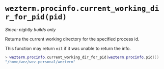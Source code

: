 # `wezterm.procinfo.current_working_dir_for_pid(pid)`

*Since: nightly builds only*

Returns the current working directory for the specified process id.

This function may return `nil` if it was unable to return the info.

```lua
> wezterm.procinfo.current_working_dir_for_pid(wezterm.procinfo.pid())
"/home/wez/wez-personal/wezterm"
```

